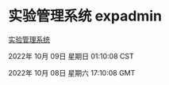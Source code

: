 # 实验管理系统 expadmin
[实验管理系统](http://27.19.33.125:56808/expadmin-782313d2-e1b1-4ea7-932e-3a55e6a1a4d0/)

2022年 10月 09日 星期日 01:10:08 CST

2022年 10月 08日 星期六 17:10:08 GMT
